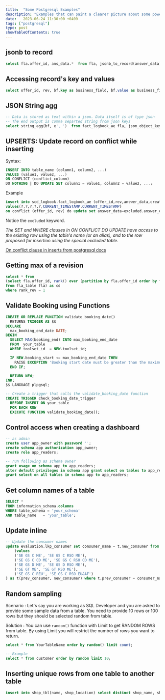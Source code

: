 ```yaml
---
title:  "Some Postgresql Examples"
description: "Examples that can paint a clearer picture about some powerful features and patterns of PG-SQL"
date:   2023-06-24 11:30:00 +0400
tags: ["postgresql"]
type: post
showTableOfContents: true
---
```


## jsonb to record
``` sql
select fla.offer_id, ans_data.*  from fla, jsonb_to_record(answer_data) as ans_data("AE46" text,"AE3" text,"AE16" text,"AE45" date,"AE47" date,"AE55" text,"AE60" text,"AE61" text,"AE73" date,"AE74" date,"AE62" text,"AE27" text,"AE42" text,"AE58" text,"AE25" text,"AE54" text,"AE44" text,"AE17" text,"AE53" text,"AE59" text,"AE19" text,"AE56" text,"AE21" text,"AE57" text,"AE33" text,"AE32" text,"AE41" date,"AE31" date,"AE65" text,"AE66" text,"AE67" text,"AE72" text,"AE52" text,"AE38" text,"AE69" text,"AE70" text,"AE68" text,"AE71" text,"AE39" text); 
```

## Accessing record's key and values

```sql
select offer_id, rev, bf.key as business_field, bf.value as business_field_comments from table_name tn, jsonb_each_text((tn.answer_data->>'FI5')::jsonb) as bf;
```

## JSON String agg
``` sql
-- Data is stored as text within a json. Data itself is of type json
-- The end output is comma separted string from json keys
select string_agg(bf, e', ')  from fact_logbook_ae fla, json_object_keys((fla.answer_data->>'AE54')::json) bf where offer_id= 'SECD-20230013';
```

## UPSERTS: Update record on conflict while inserting

Syntax:
```SQL
INSERT INTO table_name (column1, column2, ...)
VALUES (value1, value2, ...)
ON CONFLICT (conflict_column)
DO NOTHING | DO UPDATE SET column1 = value1, column2 = value2, ...;
```

Example

```SQL
insert into scd_logbook.fact_logbook_ae (offer_id,rev,answer_data,created_by_gid,last_saved_by_gid,created_ts,last_saved_ts) 
values(?,?,?,?,?,CURRENT_TIMESTAMP,CURRENT_TIMESTAMP) 
on conflict (offer_id, rev) do update set answer_data=excluded.answer_data, last_saved_ts=CURRENT_TIMESTAMP, last_saved_by_gid=excluded.last_saved_by_gid ;
```

Notice the `excluded` keyword.

*The SET and WHERE clauses in ON CONFLICT DO UPDATE have access to the existing row using the table's name (or an alias), and to the row proposed for insertion using the special excluded table.*

[On conflict clause in inserts from postgresql docs](https://www.postgresql.org/docs/current/sql-insert.html)

## Getting max of a revision
```sql
select * from 
(select fla.offer_id, rank() over (partition by fla.offer_id order by fla.rev desc) as rank_rev, fla.rev
from fla_table fla) as cd
where rank_rev = 1

```

## Validate Booking using Functions

``` sql
CREATE OR REPLACE FUNCTION validate_booking_date()
  RETURNS TRIGGER AS $$
DECLARE
  max_booking_end_date DATE;
BEGIN
  SELECT MAX(booking_end) INTO max_booking_end_date
  FROM  your_table
  WHERE toolset_id  = NEW.toolset_id;

  IF NEW.booking_start <= max_booking_end_date THEN
    RAISE EXCEPTION 'Booking start date must be greater than the maximum booking end date.';
  END IF;

  RETURN NEW;
END;
$$ LANGUAGE plpgsql;

-- Create a trigger that calls the validate_booking_date function
CREATE TRIGGER check_booking_date_trigger
  BEFORE INSERT ON your_table
  FOR EACH ROW
  EXECUTE FUNCTION validate_booking_date();
```

## Control access when creating a dashboard

```sql
-- as admin
create user app_owner with password '';
create schema app authorization app_owner;
create role app_readers;

-- run following as schema owner
grant usage on schema app to app_readers;
alter default privileges in schema app grant select on tables to app_readers;
grant select on all tables in schema app to app_readers;
```

## Get column names of a table

```sql
SELECT *
FROM information_schema.columns
WHERE table_schema = 'your_schema'
AND table_name   = 'your_table';
```

## Update inline

```sql
-- Update the consumer names
update evaluation.lkp_consumer set consumer_name = t.new_consumer from 
    (values 
    ('SE GS C ME', 'SE GS C RSO ME'),
    ('SE GS C CD ME', 'SE GS C RSO CD ME'),
    ('SE GS D ME', 'SE GS D RSO ME'),
    ('SE GT ME', 'SE GT RSO ME'),
    ('SE GS C REU', 'SE GS C RSO EU&AF')
) as t(prev_consumer, new_consumer) where t.prev_consumer = consumer_name;
```

## Random sampling
Scenario : 
Let's say you are working as SQL Developer and you are asked to provide some sample data from a table. You need to provide 10 rows or 100 rows but they should be selected random from table.

Solution : 
You can use `random()` function with Limit to get RANDOM ROWS from table. By using Limit you will restrict the number of rows you want to return.

``` SQL
select * from YourTableName order by random() limit count;

-- Example
select * from customer order by random limit 10;
```

## Inserting unique rows from one table to another table

``` SQL
insert into shop_tbl(name, shop_location) select distinct shop_name, shop_location from expenses_tbl;
```